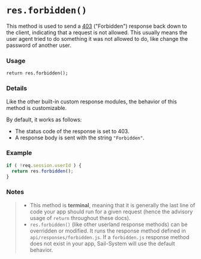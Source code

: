 # `res.forbidden()`

This method is used to send a <a href="http://en.wikipedia.org/wiki/List_of_HTTP_status_codes#4xx_Client_Error" target="_blank">403</a> ("Forbidden") response back down to the client, indicating that a request is not allowed.  This usually means the user agent tried to do something it was not allowed to do, like change the password of another user.


### Usage

```usage
return res.forbidden();
```

### Details

Like the other built-in custom response modules, the behavior of this method is customizable.

By default, it works as follows:

+ The status code of the response is set to 403.
+ A response body is sent with the string `"Forbidden"`.

### Example

```javascript
if ( !req.session.userId ) {
  return res.forbidden();
}
```


### Notes
> + This method is **terminal**, meaning that it is generally the last line of code your app should run for a given request (hence the advisory usage of `return` throughout these docs).
>+ `res.forbidden()` (like other userland response methods) can be overridden or modified.  It runs the response method defined in `api/responses/forbidden.js`.  If a `forbidden.js` response method does not exist in your app, Sail-System will use the default behavior.




<docmeta name="displayName" value="res.forbidden()">
<docmeta name="pageType" value="method">

